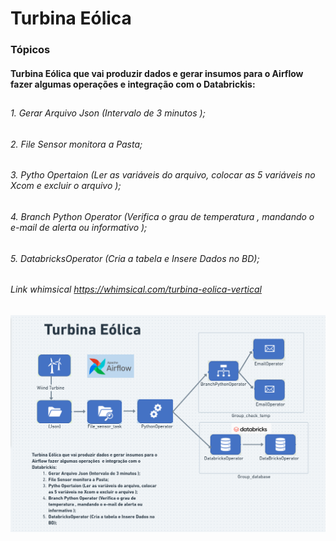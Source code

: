 # Turbina Eólica

### Tópicos 

#### Turbina Eólica que vai produzir dados e gerar insumos para o Airflow fazer algumas operações  e integração com o Databrickis:<h2>

   ###### 1. Gerar Arquivo Json (Intervalo de 3 minutos );
   ###### 2.  File Sensor monitora a Pasta;
   ###### 3. Pytho Opertaion (Ler as variáveis do arquivo, colocar as 5 variáveis no Xcom e excluir o arquivo );
   ###### 4. Branch Python Operator (Verifica o grau de temperatura , mandando o e-mail de alerta ou informativo );
   ######  5. DatabricksOperator (Cria a tabela e Insere Dados no BD);
    
 
 ###### <p> Link whimsical <a href="https://whimsical.com/turbina-eolica-vertical-HapdrJPBcaozePY3FjXv25">https://whimsical.com/turbina-eolica-vertical</a></p>


  <p align="center"   width="100" height="100">
 <img src="src/assets/to_readme/TURBINA_EOLICA.png" alt="centered image"> 
  </p>
    
